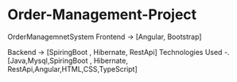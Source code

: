 # Order-Management-Project

OrderManagemnetSystem
Frontend -> [Angular, Bootstrap]

Backend -> [SpiringBoot , Hibernate, RestApi]
Technologies Used -.[Java,Mysql,SpiringBoot , Hibernate, RestApi,Angular,HTML,CSS,TypeScript]
